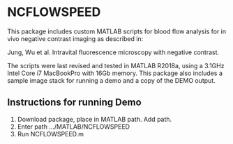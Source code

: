 # NCFLOWSPEED

This package includes custom MATLAB scripts for blood flow analysis for in vivo negative contrast imaging as described in:

Jung, Wu et al. Intravital fluorescence microscopy with negative contrast. 

The scripts were last revised and tested in MATLAB R2018a, using a 3.1GHz Intel Core i7 MacBookPro with 16Gb memory. This package also includes a sample image stack for running a demo and a copy of the DEMO output.

## Instructions for running Demo

1. Download package, place in MATLAB path. Add path.
2. Enter path .../MATLAB/NCFLOWSPEED
3. Run NCFLOWSPEED.m